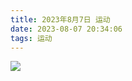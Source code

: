 ```yaml
---
title: 2023年8月7日 运动
date: 2023-08-07 20:34:06
tags: 运动
---
```


<link rel="stylesheet" href="/../css/images.css">
<!-- more -->
<img class="half" src="/../images/exercise/2023-08-07.jpg"></img>
